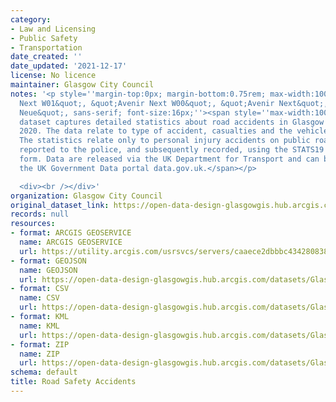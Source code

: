 ```yaml
---
category:
- Law and Licensing
- Public Safety
- Transportation
date_created: ''
date_updated: '2021-12-17'
license: No licence
maintainer: Glasgow City Council
notes: '<p style=''margin-top:0px; margin-bottom:0.75rem; max-width:100%; font-family:&quot;Avenir
  Next W01&quot;, &quot;Avenir Next W00&quot;, &quot;Avenir Next&quot;, Avenir, &quot;Helvetica
  Neue&quot;, sans-serif; font-size:16px;''><span style=''max-width:100%; display:inherit;''>This
  dataset captures detailed statistics about road accidents in Glasgow from 2014 to
  2020. The data relate to type of accident, casualties and the vehicles involved.
  The statistics relate only to personal injury accidents on public roads that are
  reported to the police, and subsequently recorded, using the STATS19 accident reporting
  form. Data are released via the UK Department for Transport and can be found at
  the UK Government Data portal data.gov.uk.</span></p>

  <div><br /></div>'
organization: Glasgow City Council
original_dataset_link: https://open-data-design-glasgowgis.hub.arcgis.com/maps/GlasgowGIS::road-safety-accidents
records: null
resources:
- format: ARCGIS GEOSERVICE
  name: ARCGIS GEOSERVICE
  url: https://utility.arcgis.com/usrsvcs/servers/caaece2dbbbc43428083810d46e68bcb/rest/services/OPEN_DATA/Road_Safety_Accidents/MapServer/0
- format: GEOJSON
  name: GEOJSON
  url: https://open-data-design-glasgowgis.hub.arcgis.com/datasets/GlasgowGIS::road-safety-accidents.geojson?outSR=%7B%22latestWkid%22%3A27700%2C%22wkid%22%3A27700%7D
- format: CSV
  name: CSV
  url: https://open-data-design-glasgowgis.hub.arcgis.com/datasets/GlasgowGIS::road-safety-accidents.csv?outSR=%7B%22latestWkid%22%3A27700%2C%22wkid%22%3A27700%7D
- format: KML
  name: KML
  url: https://open-data-design-glasgowgis.hub.arcgis.com/datasets/GlasgowGIS::road-safety-accidents.kml?outSR=%7B%22latestWkid%22%3A27700%2C%22wkid%22%3A27700%7D
- format: ZIP
  name: ZIP
  url: https://open-data-design-glasgowgis.hub.arcgis.com/datasets/GlasgowGIS::road-safety-accidents.zip?outSR=%7B%22latestWkid%22%3A27700%2C%22wkid%22%3A27700%7D
schema: default
title: Road Safety Accidents
---
```

